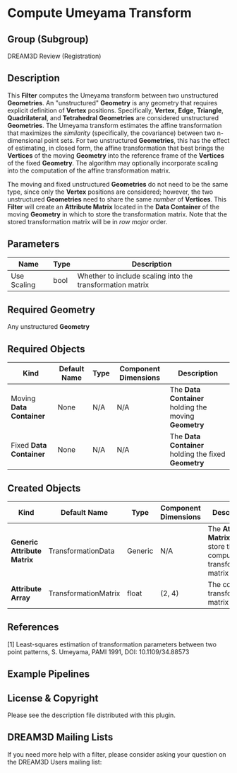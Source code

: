 Compute Umeyama Transform 
=============

## Group (Subgroup) ##

DREAM3D Review (Registration)

## Description ##

This **Filter** computes the Umeyama transform between two unstructured **Geometries**.  An "unstructured" **Geometry** is any geometry that requires explicit definition of **Vertex** positions.  Specifically, **Vertex**, **Edge**, **Triangle**, **Quadrilateral**, and **Tetrahedral** **Geometries** are considered unstructured **Geometries**.  The Umeyama transform estimates the affine transformation that maximizes the _similarity_ (specifically, the covariance) between two n-dimensional point sets.  For two unstructured **Geometries**, this has the effect of estimating, in closed form, the affine transformation that best brings the **Vertices** of the moving **Geometry** into the reference frame of the **Vertices** of the fixed **Geometry**.  The algorithm may optionally incorporate scaling into the computation of the affine transformation matrix.

The moving and fixed unstructured **Geometries** do not need to be the same type, since only the **Vertex** positions are considered; however, the two unstructured **Geometries** need to share the same _number_ of **Vertices**.  This **Filter** will create an **Attribute Matrix** located in the **Data Container** of the moving **Geometry** in which to store the transformation matrix.  Note that the stored transformation matrix will be in _row major_ order.

## Parameters ##

| Name | Type | Description |
|------|------|-------------|
| Use Scaling | bool | Whether to include scaling into the transformation matrix |

## Required Geometry ###

Any unstructured **Geometry**

## Required Objects ##

| Kind | Default Name | Type | Component Dimensions | Description |
|------|--------------|------|----------------------|-------------|
| Moving **Data Container** | None | N/A | N/A | The **Data Container** holding the moving **Geometry** |
| Fixed **Data Container** | None | N/A | N/A | The **Data Container** holding the fixed **Geometry** |

## Created Objects ##

| Kind | Default Name | Type | Component Dimensions | Description |
|------|--------------|------|----------------------|-------------|
| **Generic Attribute Matrix** | TransformationData | Generic | N/A | The **Attribute Matrix** used to store the computed transformation matrix  |
| **Attribute Array** | TransformationMatrix | float | (2, 4) | The computed transformation matrix |

## References ## 

[1] Least-squares estimation of transformation parameters between two point patterns, S. Umeyama, PAMI 1991, DOI: 10.1109/34.88573

## Example Pipelines ##



## License & Copyright ##

Please see the description file distributed with this plugin.

## DREAM3D Mailing Lists ##

If you need more help with a filter, please consider asking your question on the DREAM3D Users mailing list:
